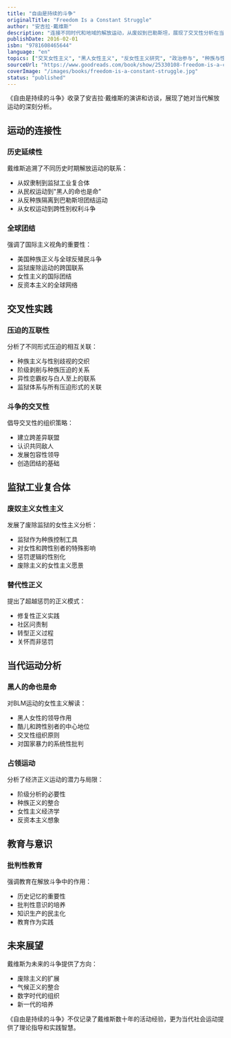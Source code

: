 ```yaml
---
title: "自由是持续的斗争"
originalTitle: "Freedom Is a Constant Struggle"
author: "安吉拉·戴维斯"
description: "连接不同时代和地域的解放运动，从废奴到巴勒斯坦，展现了交叉性分析在当代社会运动中的重要性。"
publishDate: 2016-02-01
isbn: "9781608465644"
language: "en"
topics: ["交叉女性主义", "黑人女性主义", "反女性主义研究", "政治参与", "种族与性别"]
sourceUrl: "https://www.goodreads.com/book/show/25330108-freedom-is-a-constant-struggle"
coverImage: "/images/books/freedom-is-a-constant-struggle.jpg"
status: "published"
---
```


《自由是持续的斗争》收录了安吉拉·戴维斯的演讲和访谈，展现了她对当代解放运动的深刻分析。

## 运动的连接性

### 历史延续性
戴维斯追溯了不同历史时期解放运动的联系：

- 从奴隶制到监狱工业复合体
- 从民权运动到"黑人的命也是命"
- 从反种族隔离到巴勒斯坦团结运动
- 从女权运动到跨性别权利斗争

### 全球团结
强调了国际主义视角的重要性：

- 美国种族正义与全球反殖民斗争
- 监狱废除运动的跨国联系
- 女性主义的国际团结
- 反资本主义的全球网络

## 交叉性实践

### 压迫的互联性
分析了不同形式压迫的相互关联：

- 种族主义与性别歧视的交织
- 阶级剥削与种族压迫的关系
- 异性恋霸权与白人至上的联系
- 监狱体系与所有压迫形式的关联

### 斗争的交叉性
倡导交叉性的组织策略：

- 建立跨差异联盟
- 认识共同敌人
- 发展包容性领导
- 创造团结的基础

## 监狱工业复合体

### 废奴主义女性主义
发展了废除监狱的女性主义分析：

- 监狱作为种族控制工具
- 对女性和跨性别者的特殊影响
- 惩罚逻辑的性别化
- 废除主义的女性主义愿景

### 替代性正义
提出了超越惩罚的正义模式：

- 修复性正义实践
- 社区问责制
- 转型正义过程
- 关怀而非惩罚

## 当代运动分析

### 黑人的命也是命
对BLM运动的女性主义解读：

- 黑人女性的领导作用
- 酷儿和跨性别者的中心地位
- 交叉性组织原则
- 对国家暴力的系统性批判

### 占领运动
分析了经济正义运动的潜力与局限：

- 阶级分析的必要性
- 种族正义的整合
- 女性主义经济学
- 反资本主义想象

## 教育与意识

### 批判性教育
强调教育在解放斗争中的作用：

- 历史记忆的重要性
- 批判性意识的培养
- 知识生产的民主化
- 教育作为实践

## 未来展望

戴维斯为未来的斗争提供了方向：

- 废除主义的扩展
- 气候正义的整合
- 数字时代的组织
- 新一代的培养

《自由是持续的斗争》不仅记录了戴维斯数十年的活动经验，更为当代社会运动提供了理论指导和实践智慧。